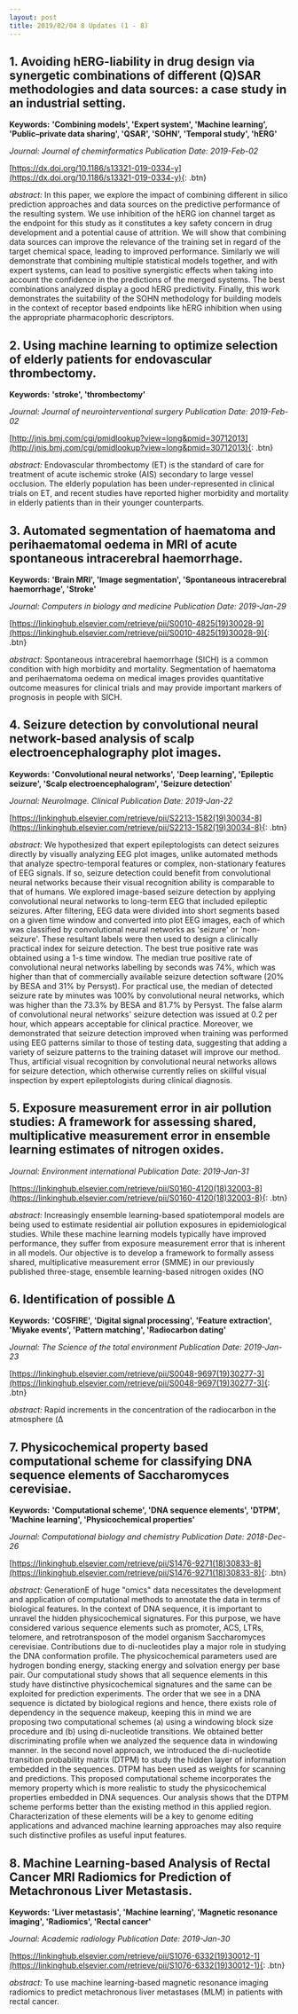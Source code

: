 ```yaml
---
layout: post
title: 2019/02/04 8 Updates (1 - 8)
---
```

## 1. Avoiding hERG-liability in drug design via synergetic combinations of different (Q)SAR methodologies and data sources: a case study in an industrial setting.
**Keywords:** **'Combining models', 'Expert system', 'Machine learning', 'Public–private data sharing', 'QSAR', 'SOHN', 'Temporal study', 'hERG'**

*Journal: Journal of cheminformatics* *Publication Date: 2019-Feb-02*

[https://dx.doi.org/10.1186/s13321-019-0334-y](https://dx.doi.org/10.1186/s13321-019-0334-y){: .btn}

*abstract:* In this paper, we explore the impact of combining different in silico prediction approaches and data sources on the predictive performance of the resulting system. We use inhibition of the hERG ion channel target as the endpoint for this study as it constitutes a key safety concern in drug development and a potential cause of attrition. We will show that combining data sources can improve the relevance of the training set in regard of the target chemical space, leading to improved performance. Similarly we will demonstrate that combining multiple statistical models together, and with expert systems, can lead to positive synergistic effects when taking into account the confidence in the predictions of the merged systems. The best combinations analyzed display a good hERG predictivity. Finally, this work demonstrates the suitability of the SOHN methodology for building models in the context of receptor based endpoints like hERG inhibition when using the appropriate pharmacophoric descriptors.

## 2. Using machine learning to optimize selection of elderly patients for endovascular thrombectomy.
**Keywords:** **'stroke', 'thrombectomy'**

*Journal: Journal of neurointerventional surgery* *Publication Date: 2019-Feb-02*

[http://jnis.bmj.com/cgi/pmidlookup?view=long&pmid=30712013](http://jnis.bmj.com/cgi/pmidlookup?view=long&pmid=30712013){: .btn}

*abstract:* Endovascular thrombectomy (ET) is the standard of care for treatment of acute ischemic stroke (AIS) secondary to large vessel occlusion. The elderly population has been under-represented in clinical trials on ET, and recent studies have reported higher morbidity and mortality in elderly patients than in their younger counterparts.

## 3. Automated segmentation of haematoma and perihaematomal oedema in MRI of acute spontaneous intracerebral haemorrhage.
**Keywords:** **'Brain MRI', 'Image segmentation', 'Spontaneous intracerebral haemorrhage', 'Stroke'**

*Journal: Computers in biology and medicine* *Publication Date: 2019-Jan-29*

[https://linkinghub.elsevier.com/retrieve/pii/S0010-4825(19)30028-9](https://linkinghub.elsevier.com/retrieve/pii/S0010-4825(19)30028-9){: .btn}

*abstract:* Spontaneous intracerebral haemorrhage (SICH) is a common condition with high morbidity and mortality. Segmentation of haematoma and perihaematoma oedema on medical images provides quantitative outcome measures for clinical trials and may provide important markers of prognosis in people with SICH.

## 4. Seizure detection by convolutional neural network-based analysis of scalp electroencephalography plot images.
**Keywords:** **'Convolutional neural networks', 'Deep learning', 'Epileptic seizure', 'Scalp electroencephalogram', 'Seizure detection'**

*Journal: NeuroImage. Clinical* *Publication Date: 2019-Jan-22*

[https://linkinghub.elsevier.com/retrieve/pii/S2213-1582(19)30034-8](https://linkinghub.elsevier.com/retrieve/pii/S2213-1582(19)30034-8){: .btn}

*abstract:* We hypothesized that expert epileptologists can detect seizures directly by visually analyzing EEG plot images, unlike automated methods that analyze spectro-temporal features or complex, non-stationary features of EEG signals. If so, seizure detection could benefit from convolutional neural networks because their visual recognition ability is comparable to that of humans. We explored image-based seizure detection by applying convolutional neural networks to long-term EEG that included epileptic seizures. After filtering, EEG data were divided into short segments based on a given time window and converted into plot EEG images, each of which was classified by convolutional neural networks as 'seizure' or 'non-seizure'. These resultant labels were then used to design a clinically practical index for seizure detection. The best true positive rate was obtained using a 1-s time window. The median true positive rate of convolutional neural networks labelling by seconds was 74%, which was higher than that of commercially available seizure detection software (20% by BESA and 31% by Persyst). For practical use, the median of detected seizure rate by minutes was 100% by convolutional neural networks, which was higher than the 73.3% by BESA and 81.7% by Persyst. The false alarm of convolutional neural networks' seizure detection was issued at 0.2 per hour, which appears acceptable for clinical practice. Moreover, we demonstrated that seizure detection improved when training was performed using EEG patterns similar to those of testing data, suggesting that adding a variety of seizure patterns to the training dataset will improve our method. Thus, artificial visual recognition by convolutional neural networks allows for seizure detection, which otherwise currently relies on skillful visual inspection by expert epileptologists during clinical diagnosis.

## 5. Exposure measurement error in air pollution studies: A framework for assessing shared, multiplicative measurement error in ensemble learning estimates of nitrogen oxides.


*Journal: Environment international* *Publication Date: 2019-Jan-31*

[https://linkinghub.elsevier.com/retrieve/pii/S0160-4120(18)32003-8](https://linkinghub.elsevier.com/retrieve/pii/S0160-4120(18)32003-8){: .btn}

*abstract:* Increasingly ensemble learning-based spatiotemporal models are being used to estimate residential air pollution exposures in epidemiological studies. While these machine learning models typically have improved performance, they suffer from exposure measurement error that is inherent in all models. Our objective is to develop a framework to formally assess shared, multiplicative measurement error (SMME) in our previously published three-stage, ensemble learning-based nitrogen oxides (NO

## 6. Identification of possible Δ
**Keywords:** **'COSFIRE', 'Digital signal processing', 'Feature extraction', 'Miyake events', 'Pattern matching', 'Radiocarbon dating'**

*Journal: The Science of the total environment* *Publication Date: 2019-Jan-23*

[https://linkinghub.elsevier.com/retrieve/pii/S0048-9697(19)30277-3](https://linkinghub.elsevier.com/retrieve/pii/S0048-9697(19)30277-3){: .btn}

*abstract:* Rapid increments in the concentration of the radiocarbon in the atmosphere (Δ

## 7. Physicochemical property based computational scheme for classifying DNA sequence elements of Saccharomyces cerevisiae.
**Keywords:** **'Computational scheme', 'DNA sequence elements', 'DTPM', 'Machine learning', 'Physicochemical properties'**

*Journal: Computational biology and chemistry* *Publication Date: 2018-Dec-26*

[https://linkinghub.elsevier.com/retrieve/pii/S1476-9271(18)30833-8](https://linkinghub.elsevier.com/retrieve/pii/S1476-9271(18)30833-8){: .btn}

*abstract:* GenerationE of huge "omics" data necessitates the development and application of computational methods to annotate the data in terms of biological features. In the context of DNA sequence, it is important to unravel the hidden physicochemical signatures. For this purpose, we have considered various sequence elements such as promoter, ACS, LTRs, telomere, and retrotransposon of the model organism Saccharomyces cerevisiae. Contributions due to di-nucleotides play a major role in studying the DNA conformation profile. The physicochemical parameters used are hydrogen bonding energy, stacking energy and solvation energy per base pair. Our computational study shows that all sequence elements in this study have distinctive physicochemical signatures and the same can be exploited for prediction experiments. The order that we see in a DNA sequence is dictated by biological regions and hence, there exists role of dependency in the sequence makeup, keeping this in mind we are proposing two computational schemes (a) using a windowing block size procedure and (b) using di-nucleotide transitions. We obtained better discriminating profile when we analyzed the sequence data in windowing manner. In the second novel approach, we introduced the di-nucleotide transition probability matrix (DTPM) to study the hidden layer of information embedded in the sequences. DTPM has been used as weights for scanning and predictions. This proposed computational scheme incorporates the memory property which is more realistic to study the physicochemical properties embedded in DNA sequences. Our analysis shows that the DTPM scheme performs better than the existing method in this applied region. Characterization of these elements will be a key to genome editing applications and advanced machine learning approaches may also require such distinctive profiles as useful input features.

## 8. Machine Learning-based Analysis of Rectal Cancer MRI Radiomics for Prediction of Metachronous Liver Metastasis.
**Keywords:** **'Liver metastasis', 'Machine learning', 'Magnetic resonance imaging', 'Radiomics', 'Rectal cancer'**

*Journal: Academic radiology* *Publication Date: 2019-Jan-30*

[https://linkinghub.elsevier.com/retrieve/pii/S1076-6332(19)30012-1](https://linkinghub.elsevier.com/retrieve/pii/S1076-6332(19)30012-1){: .btn}

*abstract:* To use machine learning-based magnetic resonance imaging radiomics to predict metachronous liver metastases (MLM) in patients with rectal cancer.

